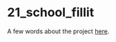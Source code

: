 # 21_school_fillit

A few words about the project [here](https://github.com/cghael/21_school_fillit/blob/master/ABOUT_PROJECT.md).
